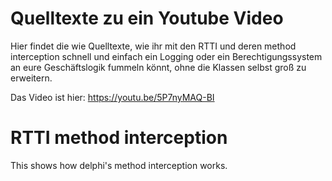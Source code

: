 # Quelltexte zu ein Youtube Video

Hier findet die wie Quelltexte, wie ihr mit den RTTI und deren method interception schnell und einfach ein Logging oder ein Berechtigungssystem an eure Geschäftslogik fummeln könnt, ohne die Klassen selbst groß zu erweitern.

Das Video ist hier:
https://youtu.be/5P7nyMAQ-BI

# RTTI method interception
This shows how delphi's method interception works.
